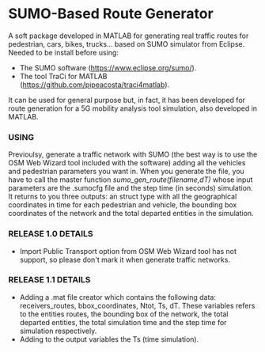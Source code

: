 # SUMO-Based Route Generator

A soft package developed in MATLAB for generating real traffic routes for pedestrian, cars, bikes, trucks... based on SUMO simulator from Eclipse.
Needed to be install before using:
  - The SUMO software (https://www.eclipse.org/sumo/).
  - The tool TraCi for MATLAB (https://github.com/pipeacosta/traci4matlab).

It can be used for general purpose but, in fact, it has been developed for route generation for a 5G mobility analysis tool simulation, also developed in MATLAB.

### USING ####

Previoulsy, generate a traffic network with SUMO (the best way is to use the OSM Web Wizard tool included with the software) adding all the vehicles and pedestrian parameters you want in. When you generate the file, you have to call the master function _sumo_gen_route(filename,dT)_ whose input parameters are the .sumocfg file and the step time (in seconds) simulation. It returns to you three outputs: an struct type with all the geographical coordinates in time for each pedestrian and vehicle, the bounding box coordinates of the network and the total departed entities in the simulation.

### RELEASE 1.0 DETAILS ###

- Import Public Transport option from OSM Web Wizard tool has not support, so please don't mark it when generate traffic networks.

### RELEASE 1.1 DETAILS ###

- Adding a .mat file creator which contains the following data: receivers_routes, bbox_coordinates, Ntot, Ts, dT. These variables refers to the entities routes, the bounding box of the network, the total departed entities, the total simulation time and the step time for simulation respectively.
- Adding to the output variables the Ts (time simulation).
